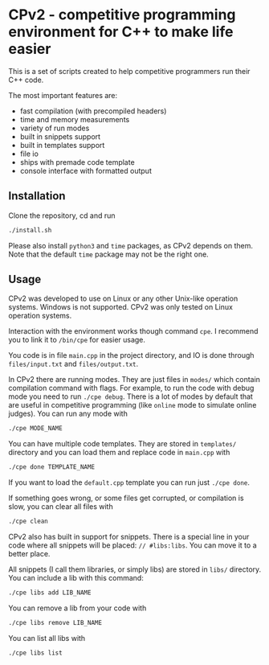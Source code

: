 
# CPv2 - competitive programming environment for C++ to make life easier

This is a set of scripts created to help competitive programmers run their C++ code. 

The most important features are:
- fast compilation (with precompiled headers)
- time and memory measurements
- variety of run modes
- built in snippets support
- built in templates support
- file io
- ships with premade code template
- console interface with formatted output


## Installation
Clone the repository, cd and run 
```bash
./install.sh
```

Please also install `python3` and `time` packages, as CPv2 depends on them. Note that the default `time` package may not be the right one.

## Usage
CPv2 was developed to use on Linux or any other Unix-like operation systems. Windows is not supported. CPv2 was only tested on Linux operation systems.

Interaction with the environment works though command `cpe`. I recommend you to link it to `/bin/cpe` for easier usage.

You code is in file `main.cpp` in the project directory, and IO is done through `files/input.txt` and `files/output.txt`.

In CPv2 there are running modes. They are just files in `modes/` which contain compilation command with flags. For example, to run the code with debug mode you need to run `./cpe debug`.
There is a lot of modes by default that are useful in competitive programming (like `online` mode to simulate online judges). You can run any mode with 
```bash
./cpe MODE_NAME
```

You can have multiple code templates. They are stored in `templates/` directory and you can load them and replace code in `main.cpp` with 
```bash
./cpe done TEMPLATE_NAME
```
If you want to load the `default.cpp` template you can run just `./cpe done`.

If something goes wrong, or some files get corrupted, or compilation is slow, you can clear all files with 
```bash
./cpe clean
```


CPv2 also has built in support for snippets. There is a special line in your code where all snippets will be placed: `// #libs:libs`. You can move it to a better place. 

All snippets (I call them libraries, or simply libs) are stored in `libs/` directory. You can include a lib with this command: 
```bash
./cpe libs add LIB_NAME
```
You can remove a lib from your code with 
```bash
./cpe libs remove LIB_NAME
```
You can list all libs with 
```bash
./cpe libs list
```



